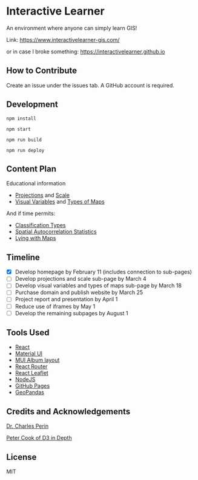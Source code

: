 # Interactive Learner

An environment where anyone can simply learn GIS!

Link: https://www.interactivelearner-gis.com/ 

or in case I broke something: https://interactivelearner.github.io

## How to Contribute

Create an issue under the issues tab. A GitHub account is required.

## Development

```npm install```

```npm start ```

```npm run build```

```npm run deploy```

## Content Plan
Educational information 
- [Projections](https://futuremaps.com/blogs/news/top-10-world-map-projections) and [Scale](https://www.geographyrealm.com/map-scale/)
- [Visual Variables](https://geography.wisc.edu/cartography/research/publications/Roth_2015_EG.pdf) and [Types of Maps](https://sites.google.com/site/boardinclassrom/map/cartogram-map) 

And if time permits:

- [Classification Types](https://doc.arcgis.com/en/power-bi/design/classification-types.htm)
- [Spatial Autocorrelation Statistics](https://www.sciencedirect.com/topics/computer-science/spatial-autocorrelation)
- [Lying with Maps](https://open.lib.umn.edu/mapping/chapter/7-lying-with-maps/)

## Timeline

- [x] Develop homepage by February 11 (includes connection to sub-pages)
- [ ] Develop projections and scale sub-page by March 4
- [ ] Develop visual variables and types of maps  sub-page by March 18
- [ ] Purchase domain and publish website by March 25
- [ ] Project report and presentation by April 1
- [ ] Reduce use of iframes by May 1
- [ ] Develop the remaining subpages by August 1

## Tools Used

- [React](https://reactjs.org/)
- [Material UI](https://mui.com/)
- [MUI Album layout](https://mui.com/getting-started/templates/album/)
- [React Router](https://reactrouter.com/)
- [React Leaflet](https://react-leaflet.js.org/)
- [NodeJS](https://nodejs.org/en/)
- [GitHub Pages](https://pages.github.com/)
- [GeoPandas](https://geopandas.org/en/stable/)
## Credits and Acknowledgements

[Dr. Charles Perin](http://charlesperin.net/)

[Peter Cook of D3 in Depth](https://www.d3indepth.com/)

## License 

MIT

